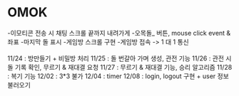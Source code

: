 # OMOK

<Java>  
-이모티콘 전송 시 채팅 스크롤 끝까지 내려가게  
-오목돌_ 버튼, mouse click event & 좌표  
-마지막 돌 표시  
-게임방 스크롤 구현  
-게임방 접속 -> 1 대 1 통신  
<br/><br/>
11/24 : 방만들기 + 비밀방 처리  
11/25 : 돌 번갈아 가며 생성, 관전 기능  
11/26 : 관전 시 돌 기록 확인, 무르기 & 재대결 요청  
11/27 : 무르기 & 재대결 기능, 승리 알고리즘  
11/28 : 복기 기능  
12/02 : 3*3 불가  
12/04 : timer  
12/08 : login, logout 구현 + user 정보 불러오기  
